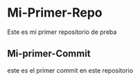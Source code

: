 # Mi-Primer-Repo
Este es mi primer repositorio de preba
## Mi-primer-Commit
este es el primer commit en este repositorio
